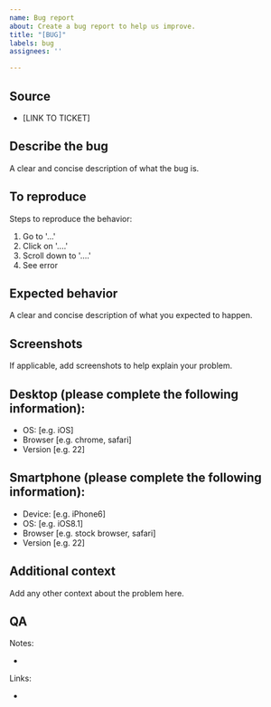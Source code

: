 ```yaml
---
name: Bug report
about: Create a bug report to help us improve.
title: "[BUG]"
labels: bug
assignees: ''

---
```


## Source

* [LINK TO TICKET]

## Describe the bug
A clear and concise description of what the bug is.

## To reproduce
Steps to reproduce the behavior:
1. Go to '...'
2. Click on '....'
3. Scroll down to '....'
4. See error

## Expected behavior
A clear and concise description of what you expected to happen.

## Screenshots
If applicable, add screenshots to help explain your problem.

## Desktop (please complete the following information):
 - OS: [e.g. iOS]
 - Browser [e.g. chrome, safari]
 - Version [e.g. 22]

## Smartphone (please complete the following information):
 - Device: [e.g. iPhone6]
 - OS: [e.g. iOS8.1]
 - Browser [e.g. stock browser, safari]
 - Version [e.g. 22]

## Additional context
Add any other context about the problem here.

## QA

Notes:

* 

Links:

*
